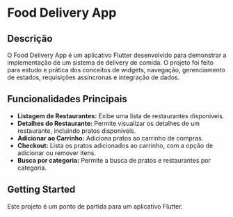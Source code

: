 # Food Delivery App

## Descrição

O Food Delivery App é um aplicativo Flutter desenvolvido para demonstrar a implementação de um sistema de delivery de comida. O projeto foi feito para estudo e prática dos conceitos de widgets, navegação, gerenciamento de estados, requisições assíncronas e integração de dados.

## Funcionalidades Principais

*   **Listagem de Restaurantes:** Exibe uma lista de restaurantes disponíveis.
*   **Detalhes do Restaurante:** Permite visualizar os detalhes de um restaurante, incluindo pratos disponíveis.
*   **Adicionar ao Carrinho:** Adiciona pratos ao carrinho de compras.
*   **Checkout:** Lista os pratos adicionados ao carrinho, com a opção de adicionar ou remover itens.
*   **Busca por categoria:** Permite a busca de pratos e restaurantes por categoria.


## Getting Started

Este projeto é um ponto de partida para um aplicativo Flutter.

